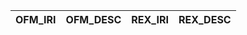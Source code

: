 | OFM_IRI   | OFM_DESC   | REX_IRI   | REX_DESC   |
|-----------|------------|-----------|------------|